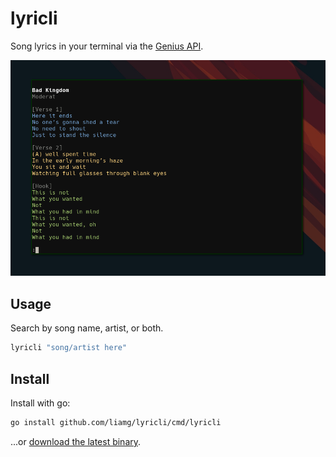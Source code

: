 # lyricli

Song lyrics in your terminal via the [Genius API](https://docs.genius.com).

![screenshot](screenshot.png)

## Usage

Search by song name, artist, or both.

```bash
lyricli "song/artist here"
```

## Install

Install with go:

```bash
go install github.com/liamg/lyricli/cmd/lyricli
```

...or [download the latest binary](https://github.com/liamg/lyricli/releases).
